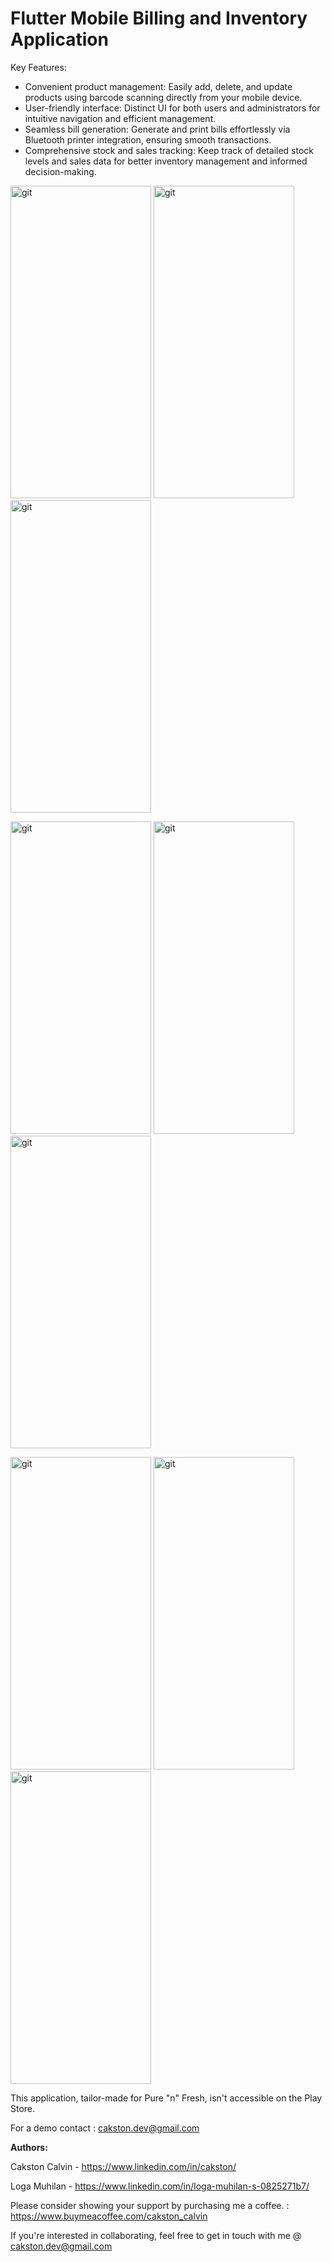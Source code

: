 # Flutter Mobile Billing and Inventory Application

Key Features:
- Convenient product management: Easily add, delete, and update products using barcode scanning directly from your mobile device.
- User-friendly interface: Distinct UI for both users and administrators for intuitive navigation and efficient management.
- Seamless bill generation: Generate and print bills effortlessly via Bluetooth printer integration, ensuring smooth transactions.
- Comprehensive stock and sales tracking: Keep track of detailed stock levels and sales data for better inventory management and informed decision-making.


<img src="https://github.com/Cakston/mobile_billing/assets/85932702/89e13cbb-b881-467f-9516-318b4517fc40" alt="git" width="225" height="500">  <img src="https://github.com/Cakston/mobile_billing/assets/85932702/4c879919-f20b-4158-b863-992f0fd45c88" alt="git" width="225" height="500"> <img src="https://github.com/Cakston/mobile_billing/assets/85932702/51c4d673-61ac-4e31-b269-3381897057db" alt="git" width="225" height="500"> 

<img src="https://github.com/Cakston/mobile_billing/assets/85932702/26d0ef0e-9145-4b3b-ba52-a6e92542d767" alt="git" width="225" height="500"> <img src="https://github.com/Cakston/mobile_billing/assets/85932702/1b0b9f5c-1864-44a3-8788-ef2740f3f724" alt="git" width="225" height="500"> <img src="https://github.com/Cakston/mobile_billing/assets/85932702/6a63309b-10cf-4244-ae2c-e98a081f9403" alt="git" width="225" height="500"> 

<img src="https://github.com/Cakston/mobile_billing/assets/85932702/f9a7716d-2c7e-4381-9ccb-57f89cae4c15" alt="git" width="225" height="500"> <img src="https://github.com/Cakston/mobile_billing/assets/85932702/417957d5-866d-433e-8bc5-11fa2b9fc0cd" alt="git" width="225" height="500"> <img src="https://github.com/Cakston/mobile_billing/assets/85932702/3e3fecb3-f361-431e-a51b-91419bc5ea2d" alt="git" width="225" height="500"> 


This application, tailor-made for Pure "n" Fresh, isn't accessible on the Play Store.

For a demo contact : cakston.dev@gmail.com

**Authors:**

Cakston Calvin - https://www.linkedin.com/in/cakston/

Loga Muhilan - https://www.linkedin.com/in/loga-muhilan-s-0825271b7/


Please consider showing your support by purchasing me a coffee. : https://www.buymeacoffee.com/cakston_calvin 

If you're interested in collaborating, feel free to get in touch with me @ cakston.dev@gmail.com
